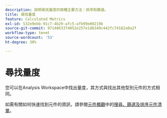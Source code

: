 ```yaml
---
description: 說明尋找量度的兩種主要方法：排序和篩選。
title: 尋找量度
feature: Calculated Metrics
exl-id: 532e9ebb-91c7-4b29-afc5-afb99e00219b
source-git-commit: 9714863374052e257e1d6349c442fc74182a0a2f
workflow-type: tm+mt
source-wordcount: '53'
ht-degree: 30%

---
```


# 尋找量度

您可以在Analysis Workspace中找出量度，其方式與找出其他型別元件的方式相同。

如需有關如何快速找到元件的資訊，請參閱[元件概觀](/help/analyze/analysis-workspace/components/analysis-workspace-components.md)中的[搜尋、篩選及排序元件清單](/help/analyze/analysis-workspace/components/analysis-workspace-components.md#search-filter-and-sort-the-component-list)。
